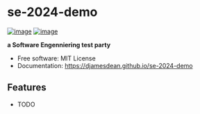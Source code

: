 # se-2024-demo


[![image](https://img.shields.io/pypi/v/se-2024-demo.svg)](https://pypi.python.org/pypi/se-2024-demo)
[![image](https://img.shields.io/conda/vn/conda-forge/se-2024-demo.svg)](https://anaconda.org/conda-forge/se-2024-demo)


**a Software Engenniering test party**


-   Free software: MIT License
-   Documentation: https://djamesdean.github.io/se-2024-demo
    

## Features

-   TODO
